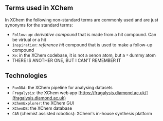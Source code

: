 ## Terms used in XChem

In XChem the following non-standard terms are commonly used and are just synonyms for the standard terms:

* `Follow-up`: _derivative compound_ that is made from a hit compound. Can be virtual or a hit
* `inspiration`: _reference hit_ compound that is used to make a follow-up compound
* `Xe`: in the XChem codebase, it is not a xenon atom, but a `*` dummy atom
* THERE IS ANOTHER ONE, BUT I CAN'T REMEMBER IT

## Technologies
* `PanDDA`: the XChem pipeline for analysing datasets
* `Fragalysis`: the XChem web app [https://fragalysis.diamond.ac.uk/](fragalysis.diamond.ac.uk)
* `XChemExplorer`: the XChem GUI
* `XChemDB`: the XChem database
* `CAR` (chemist assisted robotics): XChem's in-house synthesis platform
